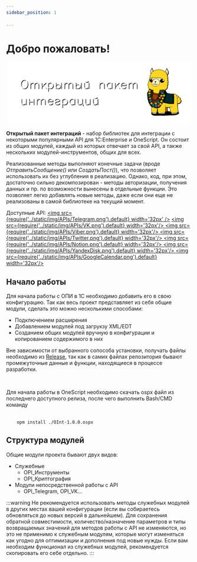 ```yaml
---
sidebar_position: 1

---
```


# Добро пожаловать!

![OPI](../static/img/logo_long.png)

**Открытый пакет интеграций** - набор библиотек для интеграции с некоторыми популярными API для 1C:Enterprise и OneScript. Он состоит из общих модулей, каждый из которых отвечает за свой API, а также нескольких модулей-инструментов, общих для всех. 

Реализованные методы выполняют конечные задачи (вроде *ОтправитьСообщение()* или *СоздатьПост()*), что позволяет использовать их без углубления в реализацию. Однако, код, при этом, достаточно сильно декомпозирован - методы авторизации, получения данных и пр. по возможности вынесены в отдельные функции. Это позволяет легко добавлять новые методы, даже если они еще не реализованы в самой библиотеке на текущий момент.

Доступные API:
<a href="/docs/Telegram/"> <img src={require('../static/img/APIs/Telegram.png').default} width='32px' /></a>
<a href="/docs/VK/"><img src={require('../static/img/APIs/VK.png').default} width='32px'/> </a>
<a href="/docs/Viber/"><img src={require('../static/img/APIs/Viber.png').default} width='32px'/> </a>
<a href="/docs/Twitter/"><img src={require('../static/img/APIs/Twitter.png').default} width='32px'/> </a>
<a href="/docs/Notion/"><img src={require('../static/img/APIs/Notion.png').default} width='32px'/> </a>
<a href="/docs/Yandex_Disk/"><img src={require('../static/img/APIs/YandexDisk.png').default} width='32px'/> </a>
<a href="/docs/Google_Calendar/"><img src={require('../static/img/APIs/GoogleCalendar.png').default} width='32px'/> </a>

## Начало работы

Для начала работы с ОПИ в 1С необходимо добавить его в свою конфигурацию. Так как весь проект представляет из себя общие модули, сделать это можно несколькими способами:

- Подключением расширения
- Добавлением модулей под загрукзу XML/EDT
- Созданием общих модулей вручную в конфигурации и копированием содержимого в них

Вне зависимости от выбранного сопособа установки, получать файлы необходимо из [Release](https://github.com/Bayselonarrend/OpenIntegrations/releases), так как в самих файлах репозитория бывают промежуточные данные и функции, находящиеся в процессе разработки. 

<br/>

Для начала работы в OneScript необходимо скачать ospx файл из последнего доступного релиза, после чего выполнить Bash/CMD команду

```

	opm install ./OInt-1.0.0.ospx

```

## Структура модулей

Общие модули проекта бывают двух видов: 

- Служебные 
	- OPI_Инструменты
	- OPI_Криптография
- Модули непосредственной работы с API
	- OPI_Telegram, OPI_VK...
	
:::warning
Не рекомендуется использовать методы служебных модулей в других местах вашей конфигурации (если вы собираетесь обновляться до новых версий в дальнейшем). Для сохранения обратной совместимости, количество/назначение параметров и типы возвращаемых значений для методов работы с API не изменяются, но это не применимо к служебным модулям, которые могут изменяться как угодно для оптимизации и дополнения под новые нужды. Если вам необходим функционал из служебных модулей, рекомендуется скопировать его себе отдельно.
:::